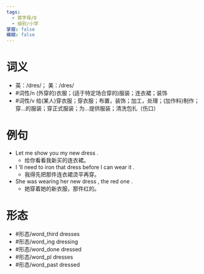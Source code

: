 ```yaml
---
tags:
  - 首字母/D
  - 级别/小学
掌握: false
模糊: false
---
```

# 词义
- 英：/dres/； 美：/dres/
- #词性/n  (外穿的)衣服；(适于特定场合穿的)服装；连衣裙；装饰
- #词性/v  给(某人)穿衣服；穿衣服；布置，装饰；加工，处理；(加作料)制作；穿…的服装；穿正式服装；为…提供服装；清洗包扎（伤口）
# 例句
- Let me show you my new dress .
	- 给你看看我新买的连衣裙。
- I 'll need to iron that dress before I can wear it .
	- 我得先把那件连衣裙烫平再穿。
- She was wearing her new dress , the red one .
	- 她穿着她的新衣服，那件红的。
# 形态
- #形态/word_third dresses
- #形态/word_ing dressing
- #形态/word_done dressed
- #形态/word_pl dresses
- #形态/word_past dressed

